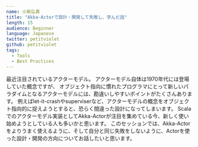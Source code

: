 ```yaml
---
name: 小紫弘貴
title: "Akka-Actorで設計・開発して失敗し、学んだ話"
length: 15
audience: Beginner
language: Japanese
twitter: petitviolet
github: petitviolet
tags:
  - Tools
  - Best Practices
---
```

最近注目されているアクターモデル。
アクターモデル自体は1970年代には登場していた概念ですが、
オブジェクト指向に慣れたプログラマにとって新しいパラダイムとなるアクターモデルには、勘違いしやすいポイントがたくさんあります。
例えばlet-it-crashやsuperviserなど、アクターモデルの概念をオブジェクト指向的に捉えようとすると、恐らく間違った設計になってしまいます。
Scalaでのアクターモデル実装としてAkka-Actorが注目を集めている今、新しく使い始めようとしている人も多いかと思います。
このセッションでは、Akka-Actorをよりうまく使えるように、そして自分と同じ失敗をしないように、Actorを使った設計・開発の方向についてお話したいと思います。